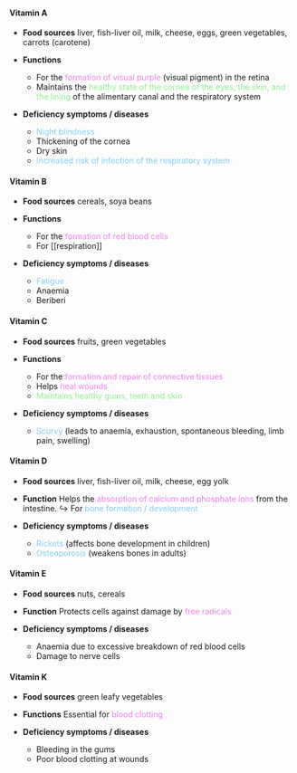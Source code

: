 #### Vitamin A
- **Food sources**
  liver, fish-liver oil, milk, cheese, eggs, green vegetables, carrots (carotene)

- **Functions**
	- For the <span style="color: violet">formation of visual purple</span> (visual pigment) in the retina
	- Maintains the <span style="color: lightgreen">healthy state of the cornea of the eyes, the skin, and the lining</span> of the alimentary canal and the respiratory system

- **Deficiency symptoms / diseases**
	- <span style="color: skyblue">Night blindness</span>
	- Thickening of the cornea
	- Dry skin
	- <span style="color: skyblue">Increased risk of infection of the respiratory system</span>

#### Vitamin B
- **Food sources**
  cereals, soya beans

- **Functions**
	- For the <span style="color: violet">formation of red blood cells</span>
	- For [[respiration]]

- **Deficiency symptoms / diseases**
	- <span style="color: skyblue">Fatigue</span>
	- Anaemia
	- Beriberi

#### Vitamin C
- **Food sources**
  fruits, green vegetables

- **Functions**
	- For the <span style="color: violet">formation and repair of connective tissues</span>
	- Helps <span style="color: violet">heal wounds</span>
	- <span style="color: lightgreen">Maintains healthy gums, teeth and skin</span>

- **Deficiency symptoms / diseases**
	- <span style="color: skyblue">Scurvy</span> (leads to anaemia, exhaustion, spontaneous bleeding, limb pain, swelling)

#### Vitamin D
- **Food sources**
  liver, fish-liver oil, milk, cheese, egg yolk

- **Function**
  Helps the <span style="color: violet">absorption of calcium and phosphate ions</span> from the intestine.
  ↪️ For <span style="color: skyblue">bone formation / development</span>

- **Deficiency symptoms / diseases**
	- <span style="color: skyblue">Rickets</span> (affects bone development in children)
	- <span style="color: skyblue">Osteoporosis</span> (weakens bones in adults)

#### Vitamin E
- **Food sources**
  nuts, cereals

- **Function**
  Protects cells against damage by <span style="color: violet">free radicals</span>

- **Deficiency symptoms / diseases**
	- Anaemia due to excessive breakdown of red blood cells
	- Damage to nerve cells

#### Vitamin K
- **Food sources**
  green leafy vegetables

- **Functions**
  Essential for <span style="color: violet">blood clotting</span>

- **Deficiency symptoms / diseases**
	- Bleeding in the gums
	- Poor blood clotting at wounds
